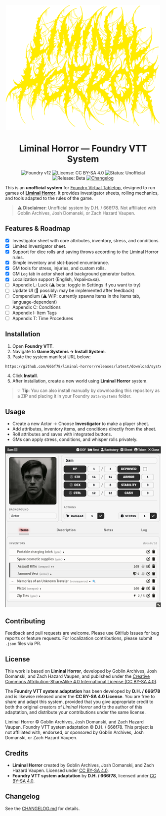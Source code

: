 <div align="center">
  <img src="assets/img/logo.webp" alt="Liminal Horror Logo" width="500"/>

# Liminal Horror — Foundry VTT System

![Foundry v12](https://img.shields.io/badge/Foundry-v12-green)
![License: CC BY-SA 4.0](https://img.shields.io/badge/License-CC%20BY--SA%204.0-blue)
![Status: Unofficial](https://img.shields.io/badge/Status-Unofficial-critical)
![Release: Beta](https://img.shields.io/badge/Release-Beta-yellow)
[![Changelog](https://img.shields.io/badge/Changelog-md-orange)](https://github.com/666f78/liminal-horror/blob/master/CHANGELOG.md)

</div>

This is an **unofficial system** for [Foundry Virtual Tabletop](https://foundryvtt.com), designed to run games of **[Liminal Horror](https://liminalhorrorrpg.com)**.
It provides investigator sheets, rolling mechanics, and tools adapted to the rules of the game.

> ⚠️ **Disclaimer**: Unofficial system by D.H. / 666f78.
> Not affiliated with Goblin Archives, Josh Domanski, or Zach Hazard Vaupen.

## Features & Roadmap

- [x] Investigator sheet with core attributes, inventory, stress, and conditions.
- [x] Limited Investigator sheet.
- [x] Support for dice rolls and saving throws according to the Liminal Horror rules.
- [x] Simple inventory and slot-based encumbrance.
- [x] GM tools for stress, injuries, and custom rolls.
- [x] GM `Log` tab in actor sheet and background generator button.
- [x] Localization support (English, Українська).
- [ ] Appendix L: Luck (⚠️ beta: toggle in Settings if you want to try)
- [ ] Update UI (💬 possibly: may be implemented after feedback)
- [ ] Compendium (⚠️ WIP: currently spawns items in the Items tab, language-dependent)
- [ ] Appendix C: Conditions
- [ ] Appendix I: Item Tags
- [ ] Appendix T: Time Procedures

## Installation

1. Open **Foundry VTT**.
2. Navigate to **Game Systems → Install System**.
3. Paste the system manifest URL below:

```bash
https://github.com/666f78/liminal-horror/releases/latest/download/system.json
```

4. Click **Install**.
5. After installation, create a new world using **Liminal Horror** system.

> 💡 **Tip**: You can also install manually by downloading this repository as a ZIP and placing it in your Foundry `Data/systems` folder.

## Usage

- Create a new Actor → Choose **Investigator** to make a player sheet.
- Add attributes, inventory items, and conditions directly from the sheet.
- Roll attributes and saves with integrated buttons.
- GMs can apply stress, conditions, and whisper rolls privately.

![Investigator Sheet](docs/sheet.png)

## Contributing

Feedback and pull requests are welcome. Please use GitHub Issues for bug reports or feature requests.
For localization contributions, please submit `.json` files via PR.

## License

This work is based on **Liminal Horror**, developed by Goblin Archives, Josh Domanski, and Zach Hazard Vaupen, and published under the [Creative Commons Attribution-ShareAlike 4.0 International License (CC BY-SA 4.0)](https://creativecommons.org/licenses/by-sa/4.0/).

The **Foundry VTT system adaptation** has been developed by **D.H. / 666f78** and is likewise released under the **CC BY-SA 4.0 License**.
You are free to share and adapt this system, provided that you give appropriate credit to both the original creators of _Liminal Horror_ and to the author of this adaptation, and distribute your contributions under the same license.

Liminal Horror © Goblin Archives, Josh Domanski, and Zach Hazard Vaupen.
Foundry VTT system adaptation © D.H. / 666f78.
This project is not affiliated with, endorsed, or sponsored by Goblin Archives, Josh Domanski, or Zach Hazard Vaupen.

## Credits

- **Liminal Horror** created by Goblin Archives, Josh Domanski, and Zach Hazard Vaupen.
  Licensed under [CC BY-SA 4.0](https://creativecommons.org/licenses/by-sa/4.0/).
- **Foundry VTT system adaptation** by **D.H. / 666f78**, licensed under [CC BY-SA 4.0](https://creativecommons.org/licenses/by-sa/4.0/).

## Changelog

See the [CHANGELOG.md](https://github.com/666f78/liminal-horror/blob/master/CHANGELOG.md) for details.
